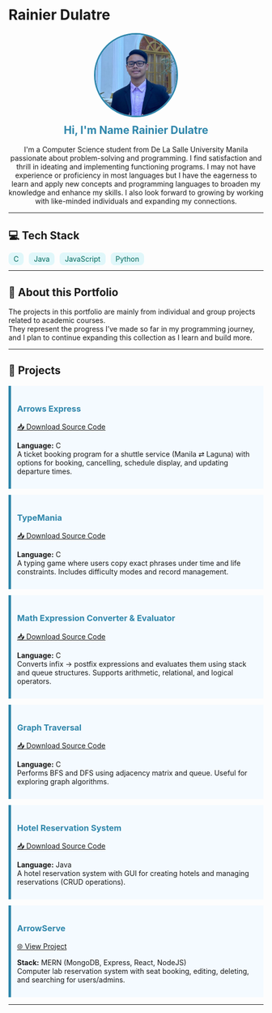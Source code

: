 # Rainier Dulatre 

<div align="center">
  <img src="assets/display pic.jpg" alt="Profile Picture" width="160" height="160" style="border-radius: 50%; border: 3px solid #2E86AB;">
  <h2 style="color:#2E86AB; margin-top:10px;">Hi, I'm Name Rainier Dulatre</h2>
  <p style="max-width:600px; text-align:center;">
    I'm a Computer Science student from De La Salle University Manila passionate about problem-solving and programming. I find satisfaction and thrill in ideating and implementing functioning programs. I may not have experience or proficiency in most languages but I have the eagerness to learn and apply new concepts and programming languages to broaden my knowledge and enhance my skills. I also look forward to growing by working with like-minded individuals and expanding my connections.
  </p>
</div>

---

## 💻 Tech Stack  
<p>
  <span style="background:#e0f7fa; color:#00695c; padding:4px 10px; border-radius:8px; margin-right:6px;">C</span>
  <span style="background:#e0f7fa; color:#00695c; padding:4px 10px; border-radius:8px; margin-right:6px;">Java</span>
  <span style="background:#e0f7fa; color:#00695c; padding:4px 10px; border-radius:8px; margin-right:6px;">JavaScript</span>
  <span style="background:#e0f7fa; color:#00695c; padding:4px 10px; border-radius:8px; margin-right:6px;">Python</span>
</p>

---

## 📂 About this Portfolio  
The projects in this portfolio are mainly from individual and group projects related to academic courses.  
They represent the progress I’ve made so far in my programming journey, and I plan to continue expanding this collection as I learn and build more.  

---

## 🚀 Projects  

<div style="background:#f4faff; border-left:5px solid #2E86AB; padding:12px; margin-bottom:12px;">
  <h3 style="color:#2E86AB;">Arrows Express</h3>
  <a href="https://github.com/420Rain/Project-Portfolio/raw/main/Arrows-Express/Arrows-Express.zip">📥 Download Source Code</a>  
  <ul style="list-style:none; padding-left:0;">
    <li><b>Language:</b> C</li>
    <li>A ticket booking program for a shuttle service (Manila ⇄ Laguna) with options for booking, cancelling, schedule display, and updating departure times.</li>
  </ul>
</div>

<div style="background:#f4faff; border-left:5px solid #2E86AB; padding:12px; margin-bottom:12px;">
  <h3 style="color:#2E86AB;">TypeMania</h3>
  <a href="https://github.com/420Rain/Project-Portfolio/raw/main/TypeMania/TypeMania.zip">📥 Download Source Code</a>  
  <ul style="list-style:none; padding-left:0;">
    <li><b>Language:</b> C</li>
    <li>A typing game where users copy exact phrases under time and life constraints. Includes difficulty modes and record management.</li>
  </ul>
</div>

<div style="background:#f4faff; border-left:5px solid #2E86AB; padding:12px; margin-bottom:12px;">
  <h3 style="color:#2E86AB;">Math Expression Converter & Evaluator</h3>
  <a href="https://github.com/420Rain/Project-Portfolio/raw/main/Math%20Expression%20Converter%20and%20Evaluator/Math%20Expression%20Converter%20and%20Evaluator.zip">📥 Download Source Code</a>  
  <ul style="list-style:none; padding-left:0;">
    <li><b>Language:</b> C</li>
    <li>Converts infix → postfix expressions and evaluates them using stack and queue structures. Supports arithmetic, relational, and logical operators.</li>
  </ul>
</div>

<div style="background:#f4faff; border-left:5px solid #2E86AB; padding:12px; margin-bottom:12px;">
  <h3 style="color:#2E86AB;">Graph Traversal</h3>
  <a href="https://github.com/420Rain/Project-Portfolio/raw/main/Graph%20Traversals/Graph%20Traversals.zip">📥 Download Source Code</a>  
  <ul style="list-style:none; padding-left:0;">
    <li><b>Language:</b> C</li>
    <li>Performs BFS and DFS using adjacency matrix and queue. Useful for exploring graph algorithms.</li>
  </ul>
</div>

<div style="background:#f4faff; border-left:5px solid #2E86AB; padding:12px; margin-bottom:12px;">
  <h3 style="color:#2E86AB;">Hotel Reservation System</h3>
  <a href="https://github.com/420Rain/Project-Portfolio/raw/main/Hotel%20Reservation%20System/Hotel%20Reservation%20System.zip">📥 Download Source Code</a>  
  <ul style="list-style:none; padding-left:0;">
    <li><b>Language:</b> Java</li>
    <li>A hotel reservation system with GUI for creating hotels and managing reservations (CRUD operations).</li>
  </ul>
</div>

<div style="background:#f4faff; border-left:5px solid #2E86AB; padding:12px; margin-bottom:12px;">
  <h3 style="color:#2E86AB;">ArrowServe</h3>
  <a href="https://apdev-mco-l6d5.onrender.com/">🌐 View Project</a>  
  <ul style="list-style:none; padding-left:0;">
    <li><b>Stack:</b> MERN (MongoDB, Express, React, NodeJS)</li>
    <li>Computer lab reservation system with seat booking, editing, deleting, and searching for users/admins.</li>
  </ul>
</div>

---
